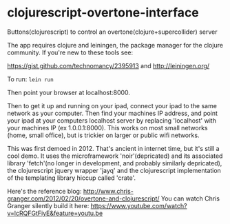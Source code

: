 # clojurescript-overtone-interface
Buttons(clojurescript) to control an overtone(clojure+supercollider) server

The app requires clojure and leiningen, the package manager for the clojure community.
If you're new to these tools see:

https://gist.github.com/technomancy/2395913
and
http://leiningen.org/

To run:
```lein run```

Then point your browser at localhost:8000.

Then to get it up and running on your ipad, connect your ipad to the same network as your computer.
Then find your machines IP address, and point your ipad at your computers localhost server by replacing 'localhost' with your machines IP (ex 1.0.0.1:8000).
This works on most small networks (home, small office), but is trickier on larger or public wifi networks.

This was first demoed in 2012. That's ancient in internet time, but it's still a cool demo.
It uses the microframework 'noir'(depricated) and its associated library 'fetch'(no longer in development, and probably similarly depricated), the clojurescript jquery wrapper 'jayq' and the clojurescript implementation of the templating library hiccup called 'crate'.

Here's the reference blog: http://www.chris-granger.com/2012/02/20/overtone-and-clojurescript/
You can watch Chris Granger silently build it here: https://www.youtube.com/watch?v=lcRQFGtFiyE&feature=youtu.be
